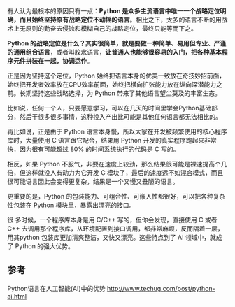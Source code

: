 有人认为最根本的原因只有一点：**Python 是众多主流语言中唯一一个战略定位明确，而且始终坚持原有战略定位不动摇的语言**。相比之下，太多的语言不断的用战术上无原则的勤奋去侵蚀和模糊自己的战略定位，最终只能等而下之。

**Python 的战略定位是什么？**其实很简单，就是要**做一种简单、易用但专业、严谨的通用组合语言**，或者叫胶水语言，**让普通人也能够很容易的入门，把各种基本程序元件拼装在一起，协调运作**。

正是因为坚持这个定位，Python 始终把语言本身的优美一致放在奇技妙招前面，始终把开发者效率放在CPU效率前面，始终把横向扩张能力放在纵向深潜能力之前。长期坚持这些战略选择，为 Python 带来了其他语言望尘莫及的丰富生态。

比如说，任何一个人，只要愿意学习，可以在几天的时间里学会Python基础部分，然后干很多很多事情，这种投入产出比可能是其他任何语言都无法相比的。

再比如说，正是由于 Python 语言本身慢，所以大家在开发被频繁使用的核心程序库时，大量使用 C 语言跟它配合，结果用 Python 开发的真实程序跑起来非常快，因为很有可能超过 80% 的时间系统执行的代码是 C 写的。

相反，如果 Python 不服气，非要在速度上较劲，那么结果很可能是裸速提高个几倍，但这样就没人有动力为它开发 C 模块了，最后的速度远不如混合模式，而且很可能语言因此会变得更复杂，结果是一个又慢又丑陋的语言。

更重要的是，Python 的包装能力、可组合性、可嵌入性都很好，可以把各种复杂性包装在 Python 模块里，暴露出漂亮的接口。

很 多时候，一个程序库本身是用 C/C++ 写的，但你会发现，直接使用 C 或者 C++ 去调用那个程序库，从环境配置到接口调用，都非常麻烦，反而隔着一层，用其python 包装库更加清爽整洁，又快又漂亮。这些特点到了 AI 领域中，就成了 Python 的强大优势。

## 参考
Python语言在人工智能(AI)中的优势
http://www.techug.com/post/python-ai.html